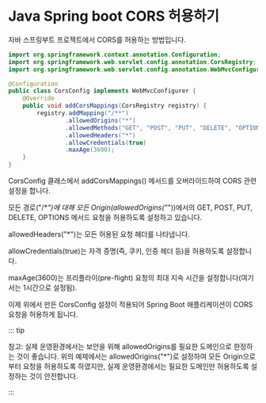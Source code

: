 # Java Spring boot CORS 허용하기

자바 스프링부트 프로젝트에서 CORS를 허용하는 방법입니다.

```java
import org.springframework.context.annotation.Configuration;
import org.springframework.web.servlet.config.annotation.CorsRegistry;
import org.springframework.web.servlet.config.annotation.WebMvcConfigurer;

@Configuration
public class CorsConfig implements WebMvcConfigurer {
    @Override
    public void addCorsMappings(CorsRegistry registry) {
        registry.addMapping("/**")
                .allowedOrigins("*")
                .allowedMethods("GET", "POST", "PUT", "DELETE", "OPTIONS")
                .allowedHeaders("*")
                .allowCredentials(true)
                .maxAge(3600);
    }
}
```

CorsConfig 클래스에서 addCorsMappings() 메서드를 오버라이드하여 CORS 관련 설정을 합니다.

모든 경로("/\*_")에 대해 모든 Origin(allowedOrigins("_"))에서의 GET, POST, PUT, DELETE, OPTIONS 메서드 요청을 허용하도록 설정하고 있습니다.

allowedHeaders("\*")는 모든 허용된 요청 헤더를 나타냅니다.

allowCredentials(true)는 자격 증명(즉, 쿠키, 인증 헤더 등)을 허용하도록 설정합니다.

maxAge(3600)는 프리플라이(pre-flight) 요청의 최대 지속 시간을 설정합니다(여기서는 1시간으로 설정됨).

이제 위에서 만든 CorsConfig 설정이 적용되어 Spring Boot 애플리케이션이 CORS 요청을 허용하게 됩니다.

::: tip

참고: 실제 운영환경에서는 보안을 위해 allowedOrigins를 필요한 도메인으로 한정하는 것이 좋습니다. 위의 예제에서는 allowedOrigins("\*")로 설정하여 모든 Origin으로부터 요청을 허용하도록 하였지만, 실제 운영환경에서는 필요한 도메인만 허용하도록 설정하는 것이 안전합니다.

:::
